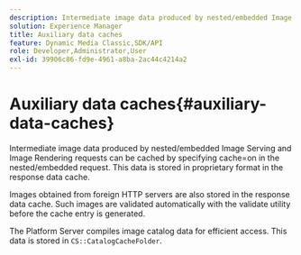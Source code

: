 ```yaml
---
description: Intermediate image data produced by nested/embedded Image Serving and Image Rendering requests can be cached by specifying cache=on in the nested/embedded request. This data is stored in proprietary format in the response data cache.
solution: Experience Manager
title: Auxiliary data caches
feature: Dynamic Media Classic,SDK/API
role: Developer,Administrator,User
exl-id: 39906c86-fd9e-4961-a8ba-2ac44c4214a2
---
```

# Auxiliary data caches{#auxiliary-data-caches}

Intermediate image data produced by nested/embedded Image Serving and Image Rendering requests can be cached by specifying cache=on in the nested/embedded request. This data is stored in proprietary format in the response data cache.

Images obtained from foreign HTTP servers are also stored in the response data cache. Such images are validated automatically with the validate utility before the cache entry is generated.

The Platform Server compiles image catalog data for efficient access. This data is stored in `CS::CatalogCacheFolder`.
